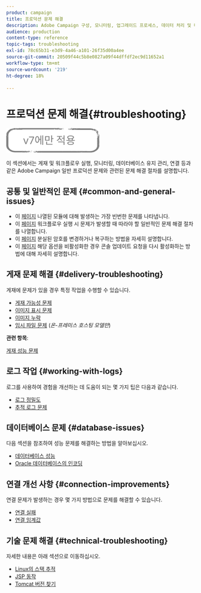 ```yaml
---
product: campaign
title: 프로덕션 문제 해결
description: Adobe Campaign 구성, 모니터링, 업그레이드 프로세스, 데이터 처리 및 데이터베이스 유지 관리 절차와 관련된 프로덕션 문제 해결 절차를 살펴봅니다.
audience: production
content-type: reference
topic-tags: troubleshooting
exl-id: 78c65b31-e3d9-4a46-a101-26f35d00a4ee
source-git-commit: 20509f44c5b8e0827a09f44dffdf2ec9d11652a1
workflow-type: tm+mt
source-wordcount: '219'
ht-degree: 18%

---
```


# 프로덕션 문제 해결{#troubleshooting}

![](../../assets/v7-only.svg)

이 섹션에서는 게재 및 워크플로우 실행, 모니터링, 데이터베이스 유지 관리, 연결 등과 같은 Adobe Campaign 일반 프로덕션 문제와 관련된 문제 해결 절차를 설명합니다.

## 공통 및 일반적인 문제 {#common-and-general-issues}

* 이 [페이지](../../production/using/modules-and-frequent-issues.md) 나열된 모듈에 대해 발생하는 가장 빈번한 문제를 나타냅니다.
* 이 [페이지](../../production/using/workflow-execution.md) 워크플로우 실행 시 문제가 발생할 때 따라야 할 일반적인 문제 해결 절차를 나열합니다.
* 이 [페이지](../../production/using/lost-password.md) 분실된 암호를 변경하거나 복구하는 방법을 자세히 설명합니다.
* 이 [페이지](../../production/using/console-update.md) 해당 옵션을 비활성화한 경우 콘솔 업데이트 요청을 다시 활성화하는 방법에 대해 자세히 설명합니다.

## 게재 문제 해결 {#delivery-troubleshooting}

게재에 문제가 있을 경우 특정 작업을 수행할 수 있습니다.
* [게재 가능성 문제](../../production/using/performance-and-throughput-issues.md#deliverability_issues)
* [이미지 표시 문제](../../production/using/image-display-issues.md)
* [이미지 누락](../../production/using/images-missing.md)
* [임시 파일 문제](../../production/using/temporary-files.md) (*온-프레미스 호스팅 모델만*)

**관련 항목**:

[게재 성능 문제](../../delivery/using/delivery-performances.md)

## 로그 작업 {#working-with-logs}

로그를 사용하여 경험을 개선하는 데 도움이 되는 몇 가지 팁은 다음과 같습니다.

* [로그 정밀도](../../production/using/log-precision.md)
* [추적 로그 문제](../../production/using/tracking-logs-issues.md)

## 데이터베이스 문제 {#database-issues}

다음 섹션을 참조하여 성능 문제를 해결하는 방법을 알아보십시오.

* [데이터베이스 성능](../../production/using/database-performances.md)
* [Oracle 데이터베이스의 인코딩](../../production/using/encoding-of-the-oracle-database.md)

## 연결 개선 사항 {#connection-improvements}

연결 문제가 발생하는 경우 몇 가지 방법으로 문제를 해결할 수 있습니다.

* [연결 실패](../../production/using/failure-to-connect.md)
* [연결 임계값](../../production/using/connection-thresholds.md)

## 기술 문제 해결 {#technical-troubleshooting}

자세한 내용은 아래 섹션으로 이동하십시오.

* [Linux의 스택 추적](../../production/using/stack-trace-in-linux.md)
* [JSP 동작](../../production/using/jsp-behavior.md)
* [Tomcat 버전 찾기](../../production/using/locate-tomcat-version.md)
